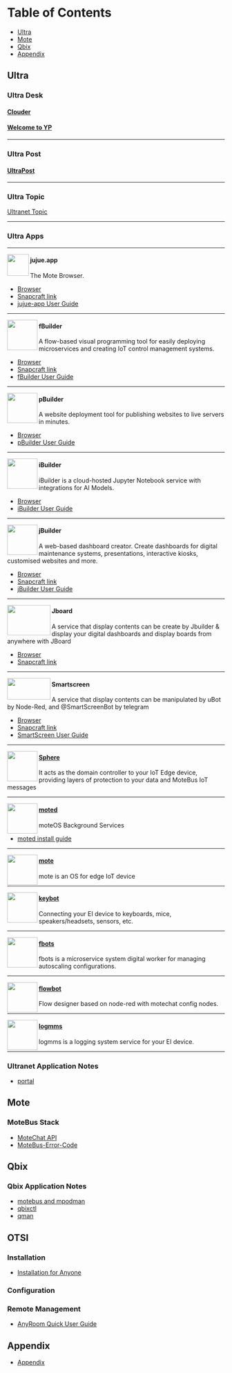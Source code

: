 # Table of Contents
* [Ultra](#1)
* [Mote](#3)
* [Qbix](#qbix)
* [Appendix](#appendix)


## <h2 id="1">Ultra</h2>
### Ultra Desk
#### [Clouder](https://github.com/YPCloudInc/Clouder)
#### [Welcome to YP](https://github.com/motebus/ultrabook/blob/main/Ultra/Welcome%20to%20YP.md)

---

### Ultra Post
#### [UltraPost](https://ultrapost.ypcloud.com/)


---

### Ultra Topic
[Ultranet Topic](https://github.com/motebus/ultrabook/blob/main/Ultra/Ultranet%20Topic.md)

---

### Ultra Apps

----
<img align="left" height="50" src="https://i.imgur.com/D0BZj5F.png" />

#### jujue.app
The Mote Browser. 
*  [Browser](https://jujue.app/browser)
*  [Snapcraft link](https://snapcraft.io/app-jujue)
*  [jujue-app User Guide](https://github.com/motebus/ultrabook/blob/main/Ultranet%20Apps/jujue-app%20User%20Guide.md)

-----
<img align="left" width="70" height="70" src="https://i.imgur.com/lWgj5Fr.jpg" />

#### fBuilder
A flow-based visual programming tool for easily deploying microservices and creating IoT control management systems.

* [Browser](https://run.ypcloud.com/)
* [Snapcraft link](https://snapcraft.io/fbuilder)
* [fBuilder User Guide](https://github.com/motebus/ultrabook/tree/main/Ultranet%20Apps/fBuilder)

-----
<img align="left" height="70" src="https://i.imgur.com/gLlkmXT.png">

#### pBuilder
A website deployment tool for publishing websites to live servers in minutes.
* [Browser](https://run.ypcloud.com/)
* [pBuilder User Guide](https://github.com/motebus/ultrabook/blob/main/Ultranet%20Apps/pBuilder%20User%20Guide.md)

-----
<img align="left" height="70" src="https://i.imgur.com/hRUqgoP.png">

#### iBuilder
iBuilder is a cloud-hosted Jupyter Notebook service with integrations for AI Models. 
* [Browser](https://run.ypcloud.com/)
* [iBuilder User Guide](https://github.com/motebus/ultrabook/tree/main/Ultranet%20Apps/iBuilder)

-----
<img align="left" height="70" src="https://i.imgur.com/p9jaFdK.png">

#### jBuilder
A web-based dashboard creator. Create dashboards for digital maintenance systems, presentations, interactive kiosks, customised websites and more.
* [Browser](https://jbuilder.ypcloud.com/)
* [Snapcraft link](https://snapcraft.io/jbuilder)
* [jBuilder User Guide](https://github.com/motebus/ultrabook/tree/main/Ultranet%20Apps/jBuilder)

-----
<img align="left" width="100" height="70" src="https://i.imgur.com/5rrq8ur.png" />

#### Jboard
A service that display contents can be create by Jbuilder & display your digital dashboards and display boards from anywhere with JBoard
* [Browser](https://jboard.ypcloud.com/)
* [Snapcraft link](https://snapcraft.io/jboard)


-----
<img align="left" width="100" height="50" src="https://i.imgur.com/Jl3YyH9.png" />

#### Smartscreen
A service that display contents can be manipulated by uBot by Node-Red, and @SmartScreenBot by telegram

* [Browser](smartscreen.tv)
* [Snapcraft link](https://snapcraft.io/smartscreen)
* [SmartScreen User Guide](https://github.com/motebus/ultranet/blob/main/Ultranet%20Apps/SmartScreen%20User%20Guide.md)

-----
<img align="left" height="70" src="https://i.imgur.com/r4vWzir.png" />

#### [Sphere](https://snapcraft.io/sphere)
It acts as the domain controller to your IoT Edge device, providing layers of protection to your data and MoteBus IoT messages

-----
<img align="left" height="70" src="https://i.imgur.com/MkxyTen.png" />

#### [moted](https://github.com/motebus/moted-snap/releases)
moteOS Background Services
* [moted install guide](https://github.com/motebus/ultranet/blob/main/Ultranet%20Apps/moted-install.md)

-----
<img align="left" height="70" src="https://i.imgur.com/5G5UVCX.png" />

#### [mote](https://snapcraft.io/mote)
mote is an OS for edge IoT device

-----
<img align="left" height="70" src="https://res.cloudinary.com/canonical/image/fetch/f_auto,q_auto,fl_sanitize,w_60,h_60/https://dashboard.snapcraft.io/site_media/appmedia/2021/01/6381ab4a-7e9f-4a98-8749-7399c7485d2f.jpg.png" />

#### [keybot](https://github.com/motebus/keybot-snap/releases)
Connecting your EI device to keyboards, mice, speakers/headsets, sensors, etc. 

-----
<img align="left" height="70" src="https://i.imgur.com/4HI2jcC.png" />

#### [fbots](https://snapcraft.io/fbots)
fbots is a microservice system digital worker for managing autoscaling configurations.

-----
<img align="left" height="70" src="https://i.imgur.com/YCMbFyz.png" />

#### [flowbot](https://snapcraft.io/flowbot)
Flow designer based on node-red with motechat config nodes.

-----
<img align="left" height="70" src="https://res.cloudinary.com/canonical/image/fetch/f_auto,q_auto,fl_sanitize,w_60,h_60/https://dashboard.snapcraft.io/site_media/appmedia/2021/01/9d3a2da3-db74-42b0-875c-7754a328074a.jpg.png" />

#### [logmms](https://snapcraft.io/logmms)
logmms is a logging system service for your EI device. 

----

### Ultranet Application Notes
* [portal](https://github.com/motebus/ultrabook/blob/main/Ultra/portal.md)

## <h2 id="3">Mote</h2>
### MoteBus Stack
* [MoteChat API](https://github.com/motebus/ultrabook/blob/main/Mote/MoteChat%20API.md)
* [MoteBus-Error-Code](https://github.com/motebus/ultrabook/blob/main/Mote/MoteBus-Error-Code.md)

## Qbix

### Qbix Application Notes
* [motebus and mpodman](https://github.com/motebus/ultrabook/blob/main/Qbix/motebus%20and%20mpodman.md)
* [qbixctl](https://github.com/motebus/ultrabook/blob/main/Qbix/qbixctl.md)
* [qman](https://github.com/motebus/ultrabook/blob/main/Qbix/qman.md)

## OTSI

### Installation
* [Installation for Anyone](https://github.com/motebus/ultrabook/blob/main/OTSI/Installation%20For%20Anyone.md)

### Configuration

### Remote Management
* [AnyRoom Quick User Guide](https://github.com/motebus/ultrabook/blob/main/OTSI/AnyRoom%20Quick%20User%20Guide.md)

## Appendix
* [Appendix](https://github.com/motebus/ultrabook/tree/main/Appendix)
